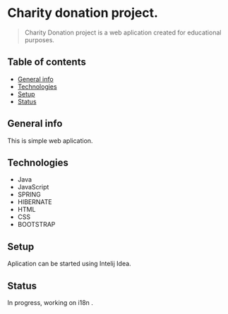

# Charity donation project.
>Charity Donation project is a web aplication created for educational purposes. 

## Table of contents
* [General info](#general-info)
* [Technologies](#technologies)
* [Setup](#setup)
* [Status](#status)

## General info

This is simple web aplication. 

## Technologies

* Java
* JavaScript
* SPRING
* HIBERNATE
* HTML
* CSS
* BOOTSTRAP

## Setup
Aplication can be started using Intelij Idea.

## Status
In progress, working on i18n .



